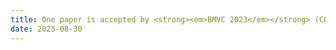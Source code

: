 ```yaml
---
title: One paper is accepted by <strong><em>BMVC 2023</em></strong> (CORE Rank=A)!
date: 2023-08-30
---
```

